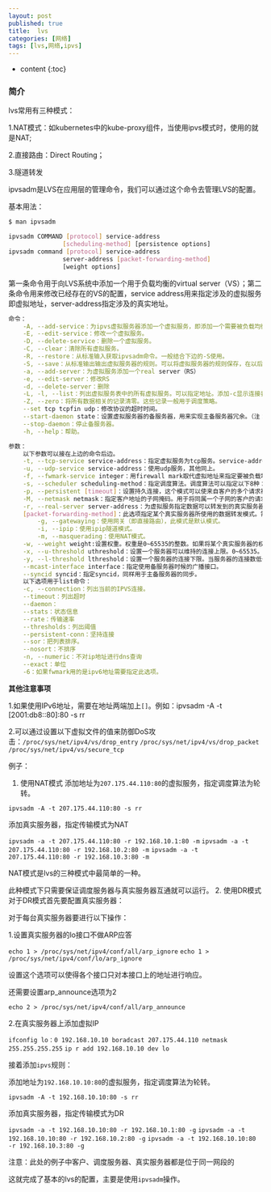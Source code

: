 ```yaml
---
layout: post
published: true
title:  lvs
categories: [网络]
tags: [lvs,网络,ipvs]
---
```

* content
{:toc}

### 简介

lvs常用有三种模式：

1.NAT模式：如kubernetes中的kube-proxy组件，当使用ipvs模式时，使用的就是NAT;

2.直接路由：Direct Routing；

3.隧道转发

ipvsadm是LVS在应用层的管理命令，我们可以通过这个命令去管理LVS的配置。

基本用法：

```bash
$ man ipvsadm

ipvsadm COMMAND [protocol] service-address
               [scheduling-method] [persistence options]
ipvsadm command [protocol] service-address
               server-address [packet-forwarding-method]
               [weight options]
```

第一条命令用于向LVS系统中添加一个用于负载均衡的virtual server（VS）；第二条命令用来修改已经存在的VS的配置，service address用来指定涉及的虚拟服务即虚拟地址，server-address指定涉及的真实地址。

```bash
命令：
    -A, --add-service：为ipvs虚拟服务器添加一个虚拟服务，即添加一个需要被负载均衡的虚拟地址。虚拟地址需要是ip地址，端口号，协议的形式。
    -E, --edit-service：修改一个虚拟服务。
    -D, --delete-service：删除一个虚拟服务。
    -C, --clear：清除所有虚拟服务。
    -R, --restore：从标准输入获取ipvsadm命令。一般结合下边的-S使用。
    -S, --save：从标准输出输出虚拟服务器的规则。可以将虚拟服务器的规则保存，在以后通过-R直接读入，以实现自动化配置。
    -a, --add-server：为虚拟服务添加一个real server（RS）
    -e, --edit-server：修改RS
    -d, --delete-server：删除
    -L, -l, --list：列出虚拟服务表中的所有虚拟服务。可以指定地址。添加-c显示连接表。
    -Z, --zero：将所有数据相关的记录清零。这些记录一般用于调度策略。
    --set tcp tcpfin udp：修改协议的超时时间。
    --start-daemon state：设置虚拟服务器的备服务器，用来实现主备服务器冗余。（注：该功能只支持ipv4）
    --stop-daemon：停止备服务器。
    -h, --help：帮助。

参数：
    以下参数可以接在上边的命令后边。
    -t, --tcp-service service-address：指定虚拟服务为tcp服务。service-address要是host[:port]的形式。端口是0表示任意端口。如果需要将端口设置为0，还需要加上-p选项（持久连接）。
    -u, --udp-service service-address：使用udp服务，其他同上。
    -f, --fwmark-service integer：用firewall mark取代虚拟地址来指定要被负载均衡的数据包，可以通过这个命令实现把不同地址、端口的虚拟地址整合成一个虚拟服务，可以让虚拟服务器同时截获处理去往多个不同地址的数据包。fwmark可以通过iptables命令指定。如果用在ipv6需要加上-6。
    -s, --scheduler scheduling-method：指定调度算法。调度算法可以指定以下8种：rr（轮询），wrr（权重），lc（最后连接），wlc（权重），lblc（本地最后连接），lblcr（带复制的本地最后连接），dh（目的地址哈希），sh（源地址哈希），sed（最小期望延迟），nq（永不排队）
    -p, --persistent [timeout]：设置持久连接，这个模式可以使来自客户的多个请求被送到同一个真实服务器，通常用于ftp或者ssl中。
    -M, --netmask netmask：指定客户地址的子网掩码。用于将同属一个子网的客户的请求转发到相同服务器。
    -r, --real-server server-address：为虚拟服务指定数据可以转发到的真实服务器的地址。可以添加端口号。如果没有指定端口号，则等效于使用虚拟地址的端口号。
    [packet-forwarding-method]：此选项指定某个真实服务器所使用的数据转发模式。需要对每个真实服务器分别指定模式。
        -g, --gatewaying：使用网关（即直接路由），此模式是默认模式。
        -i, --ipip：使用ipip隧道模式。
        -m, --masquerading：使用NAT模式。
    -w, --weight weight:设置权重。权重是0~65535的整数。如果将某个真实服务器的权重设置为0，那么它不会收到新的连接，但是已有连接还会继续维持（这点和直接把某个真实服务器删除时不同的）。
    -x, --u-threshold uthreshold：设置一个服务器可以维持的连接上限。0~65535。设置为0表示没有上限。
    -y, --l-threshold lthreshold：设置一个服务器的连接下限。当服务器的连接数低于此值的时候服务器才可以重新接收连接。如果此值未设置，则当服务器的连接数连续三次低于uthreshold时服务器才可以接收到新的连接。（PS：笔者以为此设定可能是为了防止服务器在能否接收连接这两个状态上频繁变换）
    --mcast-interface interface：指定使用备服务器时候的广播接口。
    --syncid syncid：指定syncid，同样用于主备服务器的同步。
    以下选项用于list命令：
    -c, --connection：列出当前的IPVS连接。
    --timeout：列出超时
    --daemon：
    --stats：状态信息
    --rate：传输速率
    --thresholds：列出阈值
    --persistent-conn：坚持连接
    --sor：把列表排序。
    --nosort：不排序
    -n, --numeric：不对ip地址进行dns查询
    --exact：单位
    -6：如果fwmark用的是ipv6地址需要指定此选项。    
```

**其他注意事项**

1.如果使用IPv6地址，需要在地址两端加上`[]`。例如：ipvsadm -A -t [2001:db8::80]:80 -s rr

2.可以通过设置以下虚拟文件的值来防御DoS攻击：`/proc/sys/net/ipv4/vs/drop_entry` `/proc/sys/net/ipv4/vs/drop_packet` `/proc/sys/net/ipv4/vs/secure_tcp`

例子：

1. 使用NAT模式
添加地址为`207.175.44.110:80`的虚拟服务，指定调度算法为轮转。

`ipvsadm -A -t 207.175.44.110:80 -s rr`

添加真实服务器，指定传输模式为NAT

`ipvsadm -a -t 207.175.44.110:80 -r 192.168.10.1:80 -m`
`ipvsadm -a -t 207.175.44.110:80 -r 192.168.10.2:80 -m`
`ipvsadm -a -t 207.175.44.110:80 -r 192.168.10.3:80 -m`

NAT模式是lvs的三种模式中最简单的一种。

此种模式下只需要保证调度服务器与真实服务器互通就可以运行。
2. 使用DR模式
对于DR模式首先要配置真实服务器：

对于每台真实服务器要进行以下操作：

1.设置真实服务器的lo接口不做ARP应答

`echo 1 > /proc/sys/net/ipv4/conf/all/arp_ignore`
`echo 1 > /proc/sys/net/ipv4/conf/lo/arp_ignore`

设置这个选项可以使得各个接口只对本接口上的地址进行响应。

还需要设置arp_announce选项为2

`echo 2 > /proc/sys/net/ipv4/conf/all/arp_announce`

2.在真实服务器上添加虚拟IP

`ifconfig lo：0 192.168.10.10 boradcast 207.175.44.110 netmask 255.255.255.255`
`ip r add 192.168.10.10 dev lo`

接着添加`ipvs`规则：

添加地址为`192.168.10.10:80`的虚拟服务，指定调度算法为轮转。

`ipvsadm -A -t 192.168.10.10:80 -s rr`

添加真实服务器，指定传输模式为DR

`ipvsadm -a -t 192.168.10.10:80 -r 192.168.10.1:80 -g`
`ipvsadm -a -t 192.168.10.10:80 -r 192.168.10.2:80 -g`
`ipvsadm -a -t 192.168.10.10:80 -r 192.168.10.3:80 -g`

注意：此处的例子中客户、调度服务器、真实服务器都是位于同一网段的

这就完成了基本的lvs的配置，主要是使用`ipvsadm`操作。
